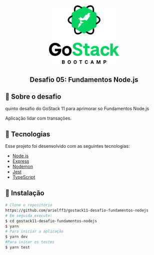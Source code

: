 
<h1 align="center">
  <img src="https://github.com/arielff3/gostack11-desafio-conceitos-nodejs/raw/master/.github/readmeLogo.png" alt="GoStack">
</h1>

<h2 align="center">Desafio 05: Fundamentos Node.js</h2>


## 🚀 Sobre o desafio

<p>quinto desafio do GoStack 11 para aprimorar so Fundamentos Node.js</p>
<p>Aplicação lidar com transações.</p>

## 🔧 Tecnologias
<p>Esse projeto foi desenvolvido com as seguintes tecnologias:</p>

- [Node.js]()
- [Express]()
- [Nodemon]()
- [Jest]()
- [TypeScript]()

## 💾 Instalação

```bash
# Clone o repositório
https://github.com/arielff3/gostack11-desafio-fundamentos-nodejs
# Em seguida execute:
$ cd gostack11-desafio-fundamentos-nodejs
$ yarn
# Para iniciar a aplicação
$ yarn dev
#Para inicar os testes
$ yarn test
